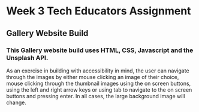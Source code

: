 # Week 3 Tech Educators Assignment

## Gallery Website Build

### This Gallery website build uses HTML, CSS, Javascript and the Unsplash API.

As an exercise in building with accessibility in mind, the user can navigate through the images by either mouse clicking an image of their choice, mouse clicking through the thumbnail images using the on screen buttons, using the left and right arrow keys or using tab to navigate to the on screen buttons and pressing enter. In all cases, the large background image will change.
